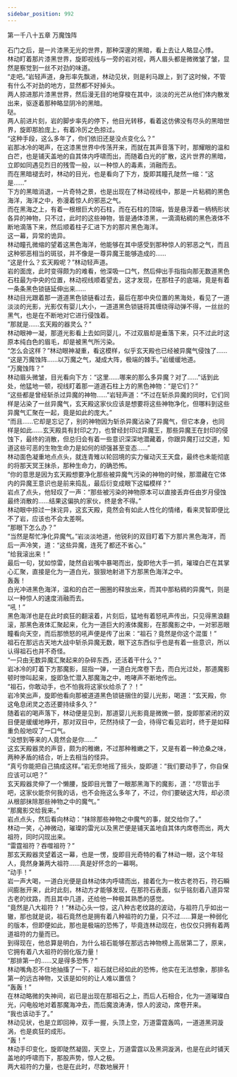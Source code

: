 ```yaml
---
sidebar_position: 992
---
```

 第一千八十五章 万魔蚀阵


石门之后，是一片漆黑无光的世界，那种深邃的黑暗，看上去让人略显心悸。  
林动盯着那片漆黑世界，旋即视线与一旁的岩对视，两人眉头都是微微皱了皱，显然是察觉到一丝不对劲的味道。  
“走吧。”岩轻声道，身形率先飘进，林动见状，则是利马跟上，到了这时候，不管有什么不对劲的地方，显然都不好掉头。  
两人掠进那片漆黑世界，然后漫无目的地穿梭在其中，淡淡的光芒从他们体内散发出来，驱逐着那种略显阴冷的黑暗。  
哒。  
两人前进片刻，岩的脚步率先的停下，他目光转移，看着这仿佛没有尽头的黑暗世界，旋即那脸庞上，有着冷厉之色掠过。  
“这种手段，这么多年了，你们依旧还是没点变化么？”  
岩那冰冷的喝声，在这漆黑世界中传荡开来，而就在其声音落下时，那耀眼的温和白芒，也是铺天盖地的自其体内呼啸而出，而随着白光的扩散，这片世界的黑暗，立即如同遇见烈日的残雪一般，以一种惊人的毒素，消融而去。  
而在黑暗褪去时，林动的目光，也是看向了下方，旋即其瞳孔陡然一缩：“这是……”  
下方的黑暗消退，一片奇特之景，也是出现在了林动视线中，那是一片粘稠的黑色海洋，海洋之中，弥漫着惊人的邪恶之气。  
而在黑海之上，有着一根根巨大的石柱，而在石柱的顶端，皆是悬浮着一柄柄形状各异的神物，只不过，此时的这些神物，皆是通体漆黑，一滴滴粘稠的黑色液体不断地滴落下来，然后顺着柱子汇进下方的那片黑色海洋。  
这一幕，异常的诡异。  
林动瞳孔微缩的望着这黑色海洋，他能够在其中感受到那种惊人的邪恶之气，而且这种邪恶相当的斑驳，并不像是一尊异魔王能够造成的……  
“这是什么？玄天殿呢？”林动轻声道。  
岩的面庞，此时变得颇为的难看，他深吸一口气，然后伸出手指指向那无数道黑色石柱最为中央的位置，林动视线顺着望去，这才发现，在那柱子的底端，竟是有着一条条黑色锁链延伸出来……  
林动目光跟着那一道道黑色锁链看过去，最后在那中央位置的黑海处，看见了一道淡淡的光影，光影仅有婴儿大小，一道道黑色锁链将其缠绕得动弹不得，一丝丝的黑气，也是在不断地对它进行侵蚀着。  
“那就是……玄天殿的器灵么？”  
林动眼神一凝，那道光影看上去如同婴儿，不过双眉却是垂落下来，只不过此时这原本纯白色的眉毛，却是被黑气所污染。  
“怎么会这样？”林动眼神凝重，看这模样，似乎玄天殿也已经被异魔气侵蚀了……  
“这是万魔蚀阵……以万魔之气，凝成大阵，极端的棘手。”岩缓缓地道。  
“万魔蚀阵？”  
林动眉头微皱，目光看向下方：“这里……哪来的那么多异魔？对了……”话到此处，他猛地一顿，视线盯着那一道道石柱上方的黑色神物：“是它们？”  
“这些都是曾经斩杀过异魔的神物……”岩轻声道：“不过在斩杀异魔的同时，它们同样是沾染了一丝异魔气，玄天殿这家伙应该是想要将这些神物净化，但哪料到这些异魔气汇聚在一起，竟是如此的庞大。”  
“而且……它却是忘记了，别的神物因为斩杀异魔沾染了异魔气，但它本身，也同样是如此……玄天殿具有封印之力，也曾经封印过异魔王，那些异魔王在封印的侵蚀下，最终的消散，但总归会有着一些意识深深地潜藏着，你跟异魔打过交道，知道这些可恶的生物生命力是如何的顽强甚至变态……”  
林动面色凝重地点点头，就连青雉以轮回境的实力催动灭王天盘，最终也未能彻底的将那天冥王抹杀，那种生命力，的确恐怖。  
“你的意思是因为玄天殿想要净化那些被异魔气污染的神物的时候，那潜藏在它体内的异魔王意识也是前来捣乱，最后衍变成眼下这幅模样？”  
岩点了点头，他轻叹了一声：“那些被污染的神物原本可以直接丢弃任由岁月侵蚀最终消散的……结果这偏执的家伙，终是舍不得。”  
林动眼中掠过一抹诧异，这玄天殿，竟然会有如此人性化的情绪，看来灵智即便比不了岩，应该也不会太差啊。  
“那眼下怎么办？”  
“当然是帮忙净化异魔气。”岩淡淡地道，他锐利的双目盯着下方那片黑色海洋，而后一声冷笑，道：“这些异魔，连死了都还不省心。”  
“给我滚出来！”  
最后一句，犹如惊雷，陡然自岩嘴中暴喝而出，旋即他大手一抓，璀璨白芒在其掌心汇聚，直接是化为一道白光，狠狠地射进下方那黑色海洋之中。  
轰轰！  
白光冲进黑色海洋，温和的白芒一圈圈的释放出来，而其中那粘稠的异魔气，则是以一种惊人的速度消融而去。  
“吼！”  
黑色海洋也是在此时疯狂的翻滚着，片刻后，猛地有着怒吼声传出，只见得黑浪翻滚，那黑色液体汇聚起来，化为一道巨大的液体魔影，在那魔影之中，一对邪恶眼瞳看向天空，而后那愤怒的吼声便是传了出来：“祖石？竟然是你这个混蛋！”  
祖石在那远古天地大战中斩杀异魔无数，眼下这东西似乎也是有着一些意识，所以认得祖石也并不奇怪。  
“一只由无数异魔汇聚起来的杂碎东西，还活着干什么？”  
岩冰冷的盯着下方那魔影，屈指一弹，一道白光席卷下去，而白光过处，那道魔影顿时惨叫起来，旋即急忙潜入那魔海之中，咆哮声不断地传出。  
“祖石，你敢动手，也不怕我将这家伙给杀了？！”  
岩冷笑出声，旋即他看向那被道道黑色锁链捆住的婴儿光影，喝道：“玄天殿，你这龟息闭灵之态还要持续多久？”  
随着岩的喝声落下，林动便是见到，那道婴儿光影竟是微微一颤，旋即那紧闭的双目便是缓缓地睁开，那对双目中，茫然持续了一会，待得它看见岩时，终于是如释重负般地叹了一口气。  
“没想到等来的人竟然会是你……”  
这玄天殿器灵的声音，颇为的稚嫩，不过那种稚嫩之下，又是有着一种沧桑之味，两种矛盾的结合，听上去相当的怪异。  
“真亏你能把自己搞成这样。”岩无奈地摇了摇头，旋即道：“我们要动手了，你自保应该可以吧？”  
玄天殿器灵伸了一个懒腰，旋即目光瞥了一眼那黑海下的魔影，道：“尽管出手吧，这家伙能奈何我的话，也不会拖这么多年了，不过，你们要破这大阵，却必须从根部抹除那些神物之中的魔气。”  
“那魔影交给我来。”  
岩点点头，然后看向林动：“抹除那些神物之中魔气的事，就交给你了。”  
林动一笑，心神微动，璀璨的雷光以及黑芒便是铺天盖地自其体内席卷而出，两大祖符，同时闪现出来。  
“雷霆祖符？吞噬祖符？”  
那玄天殿器灵望着这一幕，也是一愣，旋即目光奇特的看了林动一眼，这个年轻人，竟然身兼两大祖符……真是好怀念的一幕啊。  
“动手！”  
岩一声大喝，一道白光便是自林动体内呼啸而出，接着化为一枚古老符石，符石瞬间膨胀开来，此时此刻，林动方才能够发现，在那符石表面，似乎铭刻着八道异常古老的纹路，而且其中几道，还给他一种极其熟悉的感觉。  
“竟然是八大祖符？！”林动心头一惊，这八种古老纹路的波动，与祖符几乎如出一辙，那也就是说，祖石竟然也是拥有着八种祖符的力量，只不过……算是一种弱化的版本，但即便如此，那也是极端的恐怖了，毕竟连林动现在，也仅仅只拥有着两道祖符的力量而已。  
到得现在，他总算是明白，为什么祖石能够在那远古神物榜上高居第二了，原来，它拥有着八大祖符的弱化版力量！  
“那排第一的……又是得多恐怖？”  
林动嘴角忍不住地抽搐了一下，祖石就已经如此的恐怖，他实在无法想象，那排名第一的远古神物，又该是如何的让人难以置信？  
“轰轰！”  
在林动略微的失神间，岩已是出现在那祖石之上，而后人石相合，化为一道璀璨白光，闪电般地对着那魔海冲去，而后魔浪涛涛，惊人的波动，席卷开来。  
“我也该动手了。”  
林动见状，也是立即回神，双手一握，头顶上空，万道雷霆轰鸣，一道道黑洞漩涡，也是疯狂的成形。  
“轰！”  
林动手印变化，旋即陡然凝固，天空上，万道雷霆以及黑洞漩涡，也是在此时铺天盖地的呼啸而下，那股声势，惊人之极。  
两大祖符的力量，也是在此时，尽数地展开！  
  
  
